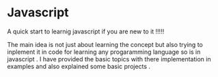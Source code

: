 # Javascript
A quick start to learnig javascript  if you are new to it !!!!! 


The main idea is not just about learning the concept but also trying to inplement it in code  for learning any progaramming language so is in javascript . I have provided the basic topics  with there implementation in examples and also explained  some basic projects . 
